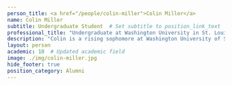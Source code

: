 ```yaml
---
person_title: <a href="/people/colin-miller">Colin Miller</a>
name: Colin Miller
subtitle: Undergraduate Student  # Set subtitle to position_link_text
professional_title: "Undergraduate at Washington University in St. Louis: Computer Science Major, Summer Intern (2020)"
description: "Colin is a rising sophomore at Washington University of St. Louis. He is majoring in Computer Science, and is also interested in biology, mathematics and music. In his free time Colin enjoys playing guitar, singing, gardening, and exploring the outdoors. Colin is excited to contribute to the Park Lab this summer!"
layout: person
academic: 10  # Updated academic field
image: ./img/colin-miller.jpg
hide_footer: true
position_category: Alumni
---
```

